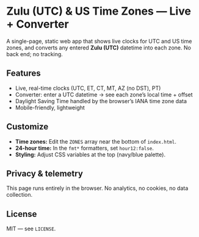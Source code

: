 # Zulu (UTC) & US Time Zones — Live + Converter

A single-page, static web app that shows live clocks for UTC and US time zones, and converts any entered **Zulu (UTC)** datetime into each zone. No back end; no tracking.

## Features
- Live, real-time clocks (UTC, ET, CT, MT, AZ (no DST), PT)
- Converter: enter a UTC datetime → see each zone’s local time + offset
- Daylight Saving Time handled by the browser’s IANA time zone data
- Mobile-friendly, lightweight

## Customize
- **Time zones:** Edit the `ZONES` array near the bottom of `index.html`.
- **24‑hour time:** In the `fmt*` formatters, set `hour12:false`.
- **Styling:** Adjust CSS variables at the top (navy/blue palette).

## Privacy & telemetry
This page runs entirely in the browser. No analytics, no cookies, no data collection.

## License
MIT — see `LICENSE`.
